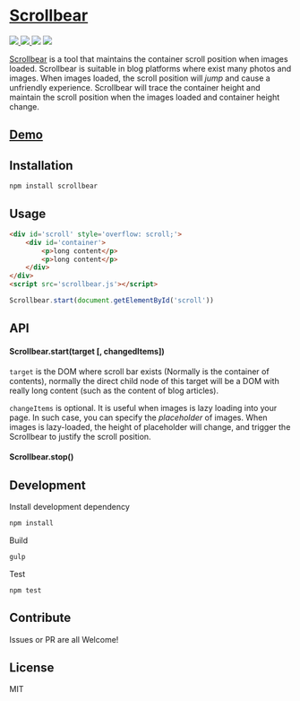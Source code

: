 # [Scrollbear](http://changbenny.github.io/scrollbear/)

<a href='https://travis-ci.org/changbenny/scrollbear'>
  <img src='https://img.shields.io/travis/changbenny/scrollbear.svg'>
</a>
<a href='https://coveralls.io/github/changbenny/scrollbear?branch=master'>
  <img src='https://img.shields.io/coveralls/changbenny/scrollbear.svg'>
</a>
<img src='https://img.shields.io/npm/v/scrollbear.svg'>
<img src='https://img.shields.io/npm/l/scrollbear.svg?maxAge=2592000'>

[Scrollbear](http://changbenny.github.io/scrollbear/) is a tool that maintains the container scroll position when images loaded. Scrollbear is suitable in blog platforms where exist many photos and images. When images loaded, the scroll position will *jump* and cause a unfriendly experience. Scrollbear will trace the container height and maintain the scroll position when the images loaded and container height change.

## [Demo](http://changbenny.github.io/scrollbear/demo/static_img.html)

## Installation

`npm install scrollbear`

## Usage

```html
<div id='scroll' style='overflow: scroll;'>
    <div id='container'>
        <p>long content</p>
        <p>long content</p>
    </div>
</div>
<script src='scrollbear.js'></script>
```

```javascript
Scrollbear.start(document.getElementById('scroll'))
```

## API

#### Scrollbear.start(target [, changedItems])

`target` is the DOM where scroll bar exists (Normally is the container of contents), normally the direct child node of this target will be a DOM with really long content (such as the content of blog articles).

`changeItems` is optional. It is useful when images is lazy loading into your page. In such case, you can specify the *placeholder* of images. When images is lazy-loaded, the height of placeholder will change, and trigger the Scrollbear to justify the scroll position.

#### Scrollbear.stop()


## Development

Install development dependency

```sh
npm install
```

Build

```sh
gulp
```

Test

```
npm test
```

## Contribute

Issues or PR are all Welcome!

## License

MIT
